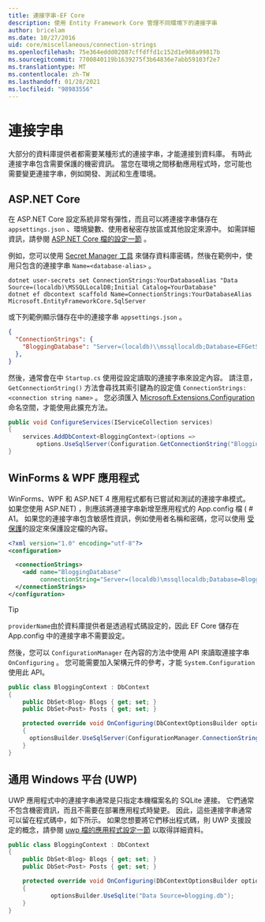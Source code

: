 ```yaml
---
title: 連接字串-EF Core
description: 使用 Entity Framework Core 管理不同環境下的連接字串
author: bricelam
ms.date: 10/27/2016
uid: core/miscellaneous/connection-strings
ms.openlocfilehash: 75e364eddd02087cffdffd1c152d1e988a99817b
ms.sourcegitcommit: 7700840119b1639275f3b64836e7abb59103f2e7
ms.translationtype: MT
ms.contentlocale: zh-TW
ms.lasthandoff: 01/28/2021
ms.locfileid: "98983556"
---
```

# <a name="connection-strings"></a>連接字串

大部分的資料庫提供者都需要某種形式的連接字串，才能連接到資料庫。 有時此連接字串包含需要保護的機密資訊。 當您在環境之間移動應用程式時，您可能也需要變更連接字串，例如開發、測試和生產環境。

## <a name="aspnet-core"></a>ASP.NET Core

在 ASP.NET Core 設定系統非常有彈性，而且可以將連接字串儲存在 `appsettings.json` 、環境變數、使用者秘密存放區或其他設定來源中。 如需詳細資訊，請參閱 [ASP.NET Core 檔的設定一節](/aspnet/core/fundamentals/configuration) 。

例如，您可以使用 [Secret Manager 工具](/aspnet/core/security/app-secrets#secret-manager) 來儲存資料庫密碼，然後在範例中，使用只包含的連接字串 `Name=<database-alias>` 。

```dotnetcli
dotnet user-secrets set ConnectionStrings:YourDatabaseAlias "Data Source=(localdb)\MSSQLLocalDB;Initial Catalog=YourDatabase"
dotnet ef dbcontext scaffold Name=ConnectionStrings:YourDatabaseAlias Microsoft.EntityFrameworkCore.SqlServer
```

或下列範例顯示儲存在中的連接字串 `appsettings.json` 。

```json
{
  "ConnectionStrings": {
    "BloggingDatabase": "Server=(localdb)\\mssqllocaldb;Database=EFGetStarted.ConsoleApp.NewDb;Trusted_Connection=True;"
  },
}
```

然後，通常會在中 `Startup.cs` 使用從設定讀取的連接字串來設定內容。 請注意， `GetConnectionString()` 方法會尋找其索引鍵為的設定值 `ConnectionStrings:<connection string name>` 。 您必須匯入 [Microsoft.Extensions.Configuration](/dotnet/api/microsoft.extensions.configuration) 命名空間，才能使用此擴充方法。

```csharp
public void ConfigureServices(IServiceCollection services)
{
    services.AddDbContext<BloggingContext>(options =>
        options.UseSqlServer(Configuration.GetConnectionString("BloggingDatabase")));
}
```

## <a name="winforms--wpf-applications"></a>WinForms & WPF 應用程式

WinForms、WPF 和 ASP.NET 4 應用程式都有已嘗試和測試的連接字串模式。 如果您使用 ASP.NET) ，則應該將連接字串新增至應用程式的 App.config 檔 ( # A1。 如果您的連接字串包含敏感性資訊，例如使用者名稱和密碼，您可以使用 [受保護](/dotnet/framework/data/adonet/connection-strings-and-configuration-files#encrypting-configuration-file-sections-using-protected-configuration)的設定來保護設定檔的內容。

```xml
<?xml version="1.0" encoding="utf-8"?>
<configuration>

  <connectionStrings>
    <add name="BloggingDatabase"
         connectionString="Server=(localdb)\mssqllocaldb;Database=Blogging;Trusted_Connection=True;" />
  </connectionStrings>
</configuration>
```

> [!TIP]
> `providerName`由於資料庫提供者是透過程式碼設定的，因此 EF Core 儲存在 App.config 中的連接字串不需要設定。

然後，您可以 `ConfigurationManager` 在內容的方法中使用 API 來讀取連接字串 `OnConfiguring` 。 您可能需要加入架構元件的參考，才能 `System.Configuration` 使用此 API。

```csharp
public class BloggingContext : DbContext
{
    public DbSet<Blog> Blogs { get; set; }
    public DbSet<Post> Posts { get; set; }

    protected override void OnConfiguring(DbContextOptionsBuilder optionsBuilder)
    {
      optionsBuilder.UseSqlServer(ConfigurationManager.ConnectionStrings["BloggingDatabase"].ConnectionString);
    }
}
```

## <a name="universal-windows-platform-uwp"></a>通用 Windows 平台 (UWP)

UWP 應用程式中的連接字串通常是只指定本機檔案名的 SQLite 連接。 它們通常不包含機密資訊，而且不需要在部署應用程式時變更。 因此，這些連接字串通常可以留在程式碼中，如下所示。 如果您想要將它們移出程式碼，則 UWP 支援設定的概念，請參閱 [uwp 檔的應用程式設定一節](/windows/uwp/app-settings/store-and-retrieve-app-data) 以取得詳細資料。

```csharp
public class BloggingContext : DbContext
{
    public DbSet<Blog> Blogs { get; set; }
    public DbSet<Post> Posts { get; set; }

    protected override void OnConfiguring(DbContextOptionsBuilder optionsBuilder)
    {
            optionsBuilder.UseSqlite("Data Source=blogging.db");
    }
}
```
